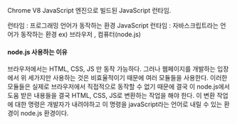 
Chrome V8 JavaScript 엔진으로 빌드된 JavaScript 런타임.

런타임 : 프로그래밍 언어가 동작하는 환경
JavaScript 런타임 : 자바스크립트라는 언어가 동작하는 환경  ex) 브라우저 , 컴퓨터(node.js) 

#### node.js 사용하는 이유
브라우저에서는 HTML, CSS, JS 만 동작 가능하다. 
그러나 웹페이지를 개발하는 입장에서 위 세가지만 사용하는 것은 비효율적이기 때문에 여러 모듈들을 사용한다. 이러한 모듈들은 실제로 브라우저에서 직접적으로 동작할 수 없기 때문에 결국 이 node.js에서 도움 받은 내용들을 결국 HTML, CSS, JS로 변환하는 작업을 해야 한다. 이 변환 작업에 대한 명령은 개발자가  내려야하고 이 명령을 javaScript라는 언어로 내릴 수 있는 환경이 node.js  환경이다. 




